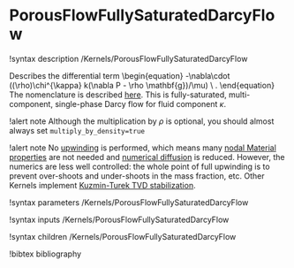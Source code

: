 # PorousFlowFullySaturatedDarcyFlow

!syntax description /Kernels/PorousFlowFullySaturatedDarcyFlow

Describes the differential term
\begin{equation}
-\nabla\cdot ((\rho)\chi^{\kappa} k(\nabla P - \rho \mathbf{g})/\mu) \ .
\end{equation}
The nomenclature is described [here](nomenclature.md).  This is fully-saturated, multi-component, single-phase Darcy flow for fluid component $\kappa$.

!alert note
Although the multiplication by $\rho$ is optional, you should almost always set `multiply_by_density=true`

!alert note
No [upwinding](upwinding.md) is performed, which means many [nodal Material properties](tutorial_09.md) are not needed and [numerical diffusion](numerical_diffusion.md) is reduced.  However, the numerics are less well controlled: the whole point of full upwinding is to prevent over-shoots and under-shoots in the mass fraction, etc.  Other Kernels implement [Kuzmin-Turek TVD stabilization](kt.md).

!syntax parameters /Kernels/PorousFlowFullySaturatedDarcyFlow

!syntax inputs /Kernels/PorousFlowFullySaturatedDarcyFlow

!syntax children /Kernels/PorousFlowFullySaturatedDarcyFlow

!bibtex bibliography
